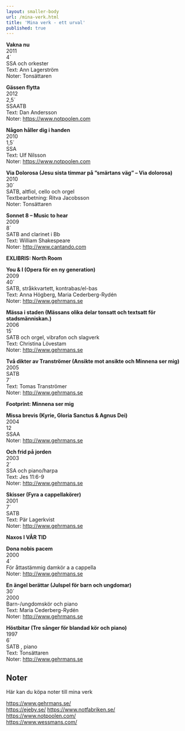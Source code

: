 ```yaml
---
layout: smaller-body
url: /mina-verk.html
title: 'Mina verk - ett urval'
published: true
---
```


**Vakna nu**  
2011  
4´  
SSA och orkester  
Text: Ann Lagerström  
Noter: Tonsättaren  

**Gässen flytta**  
2012  
2,5´  
SSAATB  
Text: Dan Andersson  
Noter: https://www.notpoolen.com  

**Någon håller dig i handen**  
2010  
1,5´  
SSA  
Text: Ulf Nilsson  
Noter: https://www.notpoolen.com  


**Via Dolorosa (Jesu sista timmar på ”smärtans väg” – Via dolorosa)**  
2010  
30´  
SATB, altfiol, cello och orgel  
Textbearbetning: Ritva Jacobsson  
Noter: Tonsättaren  

**Sonnet 8 – Music to hear**  
2009  
8´  
SATB and clarinet i Bb  
Text: William Shakespeare  
Noter: http://www.cantando.com

**EXLIBRIS: North Room**

**You &amp; I (Opera för en ny generation)**  
2009  
40´  
SATB, stråkkvartett, kontrabas/el-bas  
Text: Anna Högberg, Maria Cederberg-Rydén  
Noter: http://www.gehrmans.se

**Mässa i staden (Mässans olika delar tonsatt och textsatt för stadsmänniskan.)**  
2006  
15´  
SATB och orgel, vibrafon och slagverk  
Text: Christina Lövestam  
Noter: http://www.gehrmans.se

**Två dikter av Tranströmer (Ansikte mot ansikte och Minnena ser mig)**  
2005  
SATB  
7´  
Text: Tomas Tranströmer  
Noter: http://www.gehrmans.se

**Footprint: Minnena ser mig**  

**Missa brevis (Kyrie, Gloria Sanctus &amp; Agnus Dei)**  
2004  
12  
SSAA  
Noter: http://www.gehrmans.se  

**Och frid på jorden**  
2003  
2´  
SSA och piano/harpa  
Text: Jes 11:6-9  
Noter: http://www.gehrmans.se  

**Skisser (Fyra a cappellakörer)**  
2001  
7´  
SATB  
Text: Pär Lagerkvist  
Noter: http://www.gehrmans.se  

**Naxos I VÅR TID**

**Dona nobis pacem**  
2000  
4´  
För åttastämmig damkör a a cappella  
Noter: http://www.gehrmans.se

**En ängel berättar (Julspel för barn och ungdomar)**  
30´  
2000  
Barn-/ungdomskör och piano  
Text: Maria Cederberg-Rydén  
Noter: http://www.gehrmans.se

**Höstbitar (Tre sånger för blandad kör och piano)**  
1997  
6´  
SATB , piano  
Text: Tonsättaren  
Noter: http://www.gehrmans.se

  
## Noter
Här kan du köpa noter till mina verk

https://www.gehrmans.se/  
https://ejeby.se/
https://www.notfabriken.se/  
https://www.notpoolen.com/  
https://www.wessmans.com/
